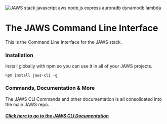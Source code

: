 ![JAWS stack javascript aws node.js express auroradb dynamodb lambda](https://github.com/jaws-stack/JAWS-cli/blob/master/jaws_command_line_interface_logo.png)

The JAWS Command Line Interface
=================================

This is the Command Line Interface for the JAWS stack.


### Installation

Install globally with npm so you can use it in all of your JAWS projects.

	npm install jaws-cli -g
	
### Commands, Documentation & More

The JAWS CLI Commands and other documentation is all consolidated into the main JAWS repo.

##### [Click here to go to the JAWS CLI Documentation](https://github.com/jaws-stack/JAWS)





